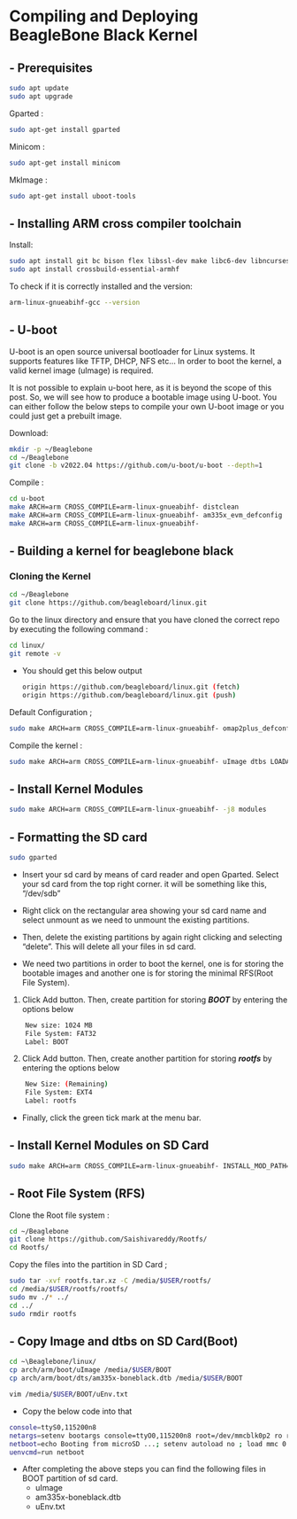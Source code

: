 # Compiling and Deploying BeagleBone Black Kernel

## - Prerequisites

```bash
sudo apt update
sudo apt upgrade
```

Gparted :

```bash
sudo apt-get install gparted
```

Minicom :

```bash
sudo apt-get install minicom
```

MkImage :

```bash
sudo apt-get install uboot-tools
```



## - Installing ARM cross compiler toolchain

Install:

```bash
sudo apt install git bc bison flex libssl-dev make libc6-dev libncurses5-dev
sudo apt install crossbuild-essential-armhf
```

To check if it is correctly installed and the version:

```bash
arm-linux-gnueabihf-gcc --version	
```



## - U-boot

U-boot is an open source universal bootloader for Linux systems. It  supports features like TFTP, DHCP, NFS etc… In order to boot the kernel, a valid kernel image (uImage) is required.

It is not possible to  explain u-boot here, as it is beyond the scope of this post. So, we will see how to produce a bootable image using U-boot. You can either follow the below steps to compile your own U-boot image or you could just get a prebuilt image.

Download:

```bash
mkdir -p ~/Beaglebone
cd ~/Beaglebone
git clone -b v2022.04 https://github.com/u-boot/u-boot --depth=1
```

Compile :

```bash
cd u-boot
make ARCH=arm CROSS_COMPILE=arm-linux-gnueabihf- distclean
make ARCH=arm CROSS_COMPILE=arm-linux-gnueabihf- am335x_evm_defconfig
make ARCH=arm CROSS_COMPILE=arm-linux-gnueabihf-
```

## - Building a kernel for beaglebone black

### Cloning the Kernel

```bash
cd ~/Beaglebone
git clone https://github.com/beagleboard/linux.git
```

Go to the linux directory and ensure that you have cloned the correct repo by executing the following command :

```bash
cd linux/
git remote -v 
```

- You should get this below output

  ```bash
  origin https://github.com/beagleboard/linux.git (fetch)
  origin https://github.com/beagleboard/linux.git (push)
  ```

Default Configuration ;

```bash
sudo make ARCH=arm CROSS_COMPILE=arm-linux-gnueabihf- omap2plus_defconfig
```

Compile the kernel :

```bash
sudo make ARCH=arm CROSS_COMPILE=arm-linux-gnueabihf- uImage dtbs LOADADDR=0x80008000 -j8
```

## - Install Kernel Modules

```bash
sudo make ARCH=arm CROSS_COMPILE=arm-linux-gnueabihf- -j8 modules
```



## - Formatting the SD card

```bash
sudo gparted
```

- Insert your sd card by means of card reader and open Gparted. Select  your sd card from the top right corner. it will be something like this,  “/dev/sdb”

- Right click on the rectangular area showing your sd card name and select unmount as we need to unmount the existing partitions. 
- Then, delete the existing partitions by again right clicking and selecting “delete”. This will delete all your files in sd card.
- We need two partitions in order to boot the kernel, one is for storing  the bootable images and another one is for storing the minimal RFS(Root  File System).

1. Click Add button. Then, create partition for storing ***BOOT*** by entering the options below

```bash
    New size: 1024 MB
    File System: FAT32
    Label: BOOT
```

2. Click Add button. Then, create another partition for storing ***rootfs*** by entering the options below

```bash
    New Size: (Remaining)
    File System: EXT4
    Label: rootfs
```

- Finally, click the green tick mark at the menu bar. 

## -  Install Kernel Modules on SD Card

```bash
sudo make ARCH=arm CROSS_COMPILE=arm-linux-gnueabihf- INSTALL_MOD_PATH=/media/$USER/rootfs/ modules_install
```

## - Root File System (RFS)

Clone the Root file system :

```bash
cd ~/Beaglebone
git clone https://github.com/Saishivareddy/Rootfs/
cd Rootfs/
```

Copy the files into the partition in SD Card ;

```bash
sudo tar -xvf rootfs.tar.xz -C /media/$USER/rootfs/
cd /media/$USER/rootfs/rootfs/
sudo mv ./* ../
cd ../
sudo rmdir rootfs
```

## - Copy Image and dtbs on SD Card(Boot)

```bash
cd ~\Beaglebone/linux/
cp arch/arm/boot/uImage /media/$USER/BOOT
cp arch/arm/boot/dts/am335x-boneblack.dtb /media/$USER/BOOT
```

```bash
vim /media/$USER/BOOT/uEnv.txt
```

- Copy the below code into that

```bash
console=ttyS0,115200n8
netargs=setenv bootargs console=ttyO0,115200n8 root=/dev/mmcblk0p2 ro rootfstype=ext4 rootwait debug earlyprintk mem=512M
netboot=echo Booting from microSD ...; setenv autoload no ; load mmc 0:1 ${loadaddr} uImage ; load mmc 0:1 ${fdtaddr} am335x-boneblack.dtb ; run netargs ; bootm ${loadaddr} - ${fdtaddr}
uenvcmd=run netboot
```

- After completing the above steps you can find the following files in BOOT partition of sd card.
  - uImage
  - am335x-boneblack.dtb
  - uEnv.txt
